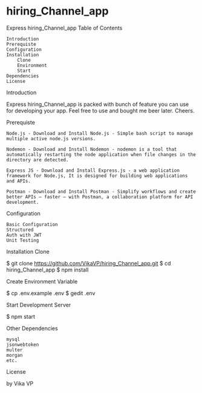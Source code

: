 # hiring_Channel_app
Express hiring_Channel_app
Table of Contents

    Introduction
    Prerequiste
    Configuration
    Installation
        Clone
        Environment
        Start
    Dependencies
    License

Introduction

Express hiring_Channel_app is packed with bunch of feature you can use for developing your app. Feel free to use and bought me beer later. Cheers.

Prerequiste

    Node.js - Download and Install Node.js - Simple bash script to manage multiple active node.js versions.

    Nodemon - Download and Install Nodemon - nodemon is a tool that automatically restarting the node application when file changes in the directory are detected.

    Express JS - Download and Install Express.js - a web application framework for Node.js, It is designed for building web applications and APIs.
  
    Postman - Download and Install Postman - Simplify workflows and create better APIs – faster – with Postman, a collaboration platform for API development.

Configuration

    Basic Configuration
    Structured
    Auth with JWT
    Unit Testing

Installation
Clone

$ git clone https://github.com/VikaVP/hiring_Channel_app.git
$ cd hiring_Channel_app
$ npm install

Create Environment Variable

$ cp .env.example .env
$ gedit .env

Start Development Server

$ npm start

Other Dependencies

    mysql
    jsonwebtoken
    multer
    morgan
    etc.

License

by Vika VP
